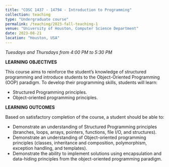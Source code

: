 ```yaml
---
title: "COSC 1437 - 14794 - Introduction to Programming"
collection: teaching
type: "Undergraduate course"
permalink: /teaching/2023-fall-teaching-1
venue: "University of Houston, Computer Science Department"
date: 2023-08-21
location: "Houston, USA"
---
```

*Tuesdays and Thursdays from 4:00 PM to 5:30 PM*

**LEARNING OBJECTIVES**

This course aims to reinforce the student’s knowledge of structured programming and introduce students to the Object-Oriented Programming (OOP) paradigm. To develop their programming skills, students will learn:

- Structured Programming principles.
- Object-oriented programming principles.

**LEARNING OUTCOMES**

Based on satisfactory completion of the course, a student should be able to: 

- Demonstrate an understanding of Structured Programming principles (branches, loops, arrays, pointers, functions, file I/O, and structures).
- Demonstrate an understanding of Object-oriented programming principles (classes, inheritance and composition, polymorphism, exception handling, and templates).
- Demonstrate the ability to implement solutions using encapsulation and data-hiding principles from the object-oriented programming paradigm.
